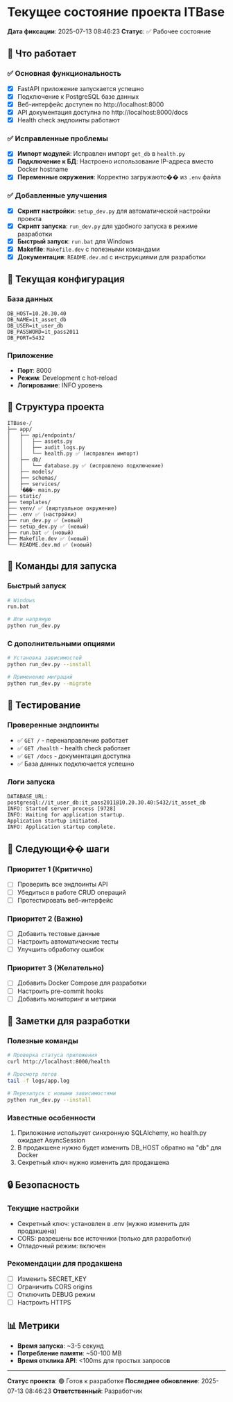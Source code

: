 # Текущее состояние проекта ITBase

**Дата фиксации**: 2025-07-13 08:46:23
**Статус**: ✅ Рабочее состояние

## 🎯 Что работает

### ✅ Основная функциональность
- [x] FastAPI приложение запускается успешно
- [x] Подключение к PostgreSQL базе данных
- [x] Веб-интерфейс доступен по http://localhost:8000
- [x] API документация доступна по http://localhost:8000/docs
- [x] Health check эндпоинты работают

### ✅ Исправленные проблемы
- [x] **Импорт модулей**: Исправлен импорт `get_db` в `health.py`
- [x] **Подключение к БД**: Настроено использование IP-адреса вместо Docker hostname
- [x] **Переменные окружения**: Корректно загружаютс�� из `.env` файла

### ✅ Добавленные улучшения
- [x] **Скрипт настройки**: `setup_dev.py` для автоматической настройки проекта
- [x] **Скрипт запуска**: `run_dev.py` для удобного запуска в режиме разработки
- [x] **Быстрый запуск**: `run.bat` для Windows
- [x] **Makefile**: `Makefile.dev` с полезными командами
- [x] **Документация**: `README.dev.md` с инструкциями для разработки

## 🔧 Текущая конфигурация

### База данных
```env
DB_HOST=10.20.30.40
DB_NAME=it_asset_db
DB_USER=it_user_db
DB_PASSWORD=it_pass2011
DB_PORT=5432
```

### Приложение
- **Порт**: 8000
- **Режим**: Development с hot-reload
- **Логирование**: INFO уровень

## 📁 Структура проекта

```
ITBase-/
├── app/
│   ├── api/endpoints/
│   │   ├── assets.py
│   │   ├── audit_logs.py
│   │   └── health.py ✅ (исправлен импорт)
│   ├── db/
│   │   └── database.py ✅ (исправлено подключение)
│   ├── models/
│   ├── schemas/
│   ├── services/
│   └���─ main.py
├── static/
├── templates/
├── venv/ ✅ (виртуальное окружение)
├── .env ✅ (настройки)
├── run_dev.py ✅ (новый)
├── setup_dev.py ✅ (новый)
├── run.bat ✅ (новый)
├── Makefile.dev ✅ (новый)
└── README.dev.md ✅ (новый)
```

## 🚀 Команды для запуска

### Быстрый запуск
```bash
# Windows
run.bat

# Или напрямую
python run_dev.py
```

### С дополнительными опциями
```bash
# Установка зависимостей
python run_dev.py --install

# Применение миграций
python run_dev.py --migrate
```

## 🧪 Тестирование

### Проверенные эндпоинты
- ✅ `GET /` - перенаправление работает
- ✅ `GET /health` - health check работает
- ✅ `GET /docs` - документация доступна
- ✅ База данных подключается успешно

### Логи запуска
```
DATABASE_URL: postgresql://it_user_db:it_pass2011@10.20.30.40:5432/it_asset_db
INFO: Started server process [9728]
INFO: Waiting for application startup.
Application startup initiated.
INFO: Application startup complete.
```

## 🔄 Следующи�� шаги

### Приоритет 1 (Критично)
- [ ] Проверить все эндпоинты API
- [ ] Убедиться в работе CRUD операций
- [ ] Протестировать веб-интерфейс

### Приоритет 2 (Важно)
- [ ] Добавить тестовые данные
- [ ] Настроить автоматические тесты
- [ ] Улучшить обработку ошибок

### Приоритет 3 (Желательно)
- [ ] Добавить Docker Compose для разработки
- [ ] Настроить pre-commit hooks
- [ ] Добавить мониторинг и метрики

## 📝 Заметки для разработки

### Полезные команды
```bash
# Проверка статуса приложения
curl http://localhost:8000/health

# Просмотр логов
tail -f logs/app.log

# Перезапуск с новыми зависимостями
python run_dev.py --install
```

### Известные особенности
1. Приложение использует синхронную SQLAlchemy, но health.py ожидает AsyncSession
2. В продакшене нужно будет изменить DB_HOST обратно на "db" для Docker
3. Секретный ключ нужно изменить для продакшена

## 🔒 Безопасность

### Текущие настройки
- Секретный ключ: установлен в .env (нужно изменить для продакшена)
- CORS: разрешены все источники (только для разработки)
- Отладочный режим: включен

### Рекомендации для продакшена
- [ ] Изменить SECRET_KEY
- [ ] Ограничить CORS origins
- [ ] Отключить DEBUG режим
- [ ] Настроить HTTPS

## 📊 Метрики

- **Время запуска**: ~3-5 секунд
- **Потребление памяти**: ~50-100 MB
- **Время отклика API**: <100ms для простых запросов

---

**Статус проекта**: 🟢 Готов к разработке
**Последнее обновление**: 2025-07-13 08:46:23
**Ответственный**: Разработчик